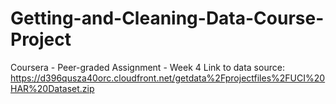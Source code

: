 # Getting-and-Cleaning-Data-Course-Project
Coursera - Peer-graded Assignment - Week 4
Link to data source: https://d396qusza40orc.cloudfront.net/getdata%2Fprojectfiles%2FUCI%20HAR%20Dataset.zip

